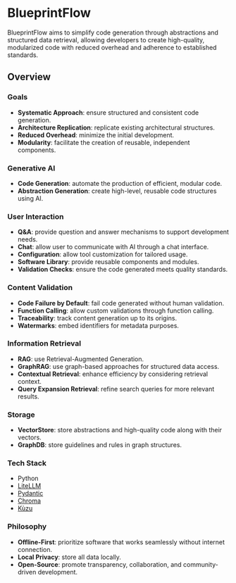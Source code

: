# BlueprintFlow

BlueprintFlow aims to simplify code generation through abstractions and structured data retrieval, allowing developers to create high-quality, modularized code with reduced overhead and adherence to established standards.

## Overview

### Goals

- **Systematic Approach**: ensure structured and consistent code generation.
- **Architecture Replication**: replicate existing architectural structures.
- **Reduced Overhead**: minimize the initial development.
- **Modularity**: facilitate the creation of reusable, independent components.

### Generative AI

- **Code Generation**: automate the production of efficient, modular code.
- **Abstraction Generation**: create high-level, reusable code structures using AI.

### User Interaction

- **Q&A**: provide question and answer mechanisms to support development needs.
- **Chat**: allow user to communicate with AI through a chat interface.
- **Configuration**: allow tool customization for tailored usage.
- **Software Library**: provide reusable components and modules.
- **Validation Checks**: ensure the code generated meets quality standards.

### Content Validation

- **Code Failure by Default**: fail code generated without human validation.
- **Function Calling**: allow custom validations through function calling.
- **Traceability**: track content generation up to its origins.
- **Watermarks**: embed identifiers for metadata purposes.

### Information Retrieval

- **RAG**: use Retrieval-Augmented Generation.
- **GraphRAG**: use graph-based approaches for structured data access.
- **Contextual Retrieval**: enhance efficiency by considering retrieval context.
- **Query Expansion Retrieval**: refine search queries for more relevant results.

### Storage

- **VectorStore**: store abstractions and high-quality code along with their vectors.
- **GraphDB**: store guidelines and rules in graph structures.

### Tech Stack

- Python
- [LiteLLM](https://github.com/BerriAI/litellm)
- [Pydantic](https://github.com/pydantic/pydantic)
- [Chroma](https://github.com/chroma-core/chroma)
- [Kùzu](https://github.com/kuzudb/kuzu)

### Philosophy

- **Offline-First**: prioritize software that works seamlessly without internet connection.
- **Local Privacy**: store all data locally.
- **Open-Source**: promote transparency, collaboration, and community-driven development.
